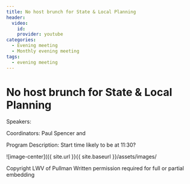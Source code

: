 ```yaml
---
title: No host brunch for State & Local Planning
header:
  video:
    id: 
    provider: youtube
categories:
  - Evening meeting
  - Monthly evening meeting
tags:
  - evening meeting
---
```


# No host brunch for State & Local Planning

Speakers:

Coordinators: Paul Spencer and 

Program Description:  Start time likely to be at 11:30?


![image-center]({{ site.url }}{{ site.baseurl }}/assets/images/

Copyright LWV of Pullman
Written permission required for full or partial embedding

<!---change the title to whatever you want the post to be titled
change the ID out to the end of the youtube link https://youtu.be/r61ARK4Qv9c -->
